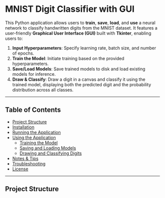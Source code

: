 # MNIST Digit Classifier with GUI

This Python application allows users to **train**, **save**, **load**, and **use** a neural network to classify handwritten digits from the MNIST dataset. It features a user-friendly **Graphical User Interface (GUI)** built with **Tkinter**, enabling users to:

1. **Input Hyperparameters**: Specify learning rate, batch size, and number of epochs.
2. **Train the Model**: Initiate training based on the provided hyperparameters.
3. **Save/Load Models**: Save trained models to disk and load existing models for inference.
4. **Draw & Classify**: Draw a digit in a canvas and classify it using the trained model, displaying both the predicted digit and the probability distribution across all classes.

---

## Table of Contents

- [Project Structure](#project-structure)
- [Installation](#installation)
- [Running the Application](#running-the-application)
- [Using the Application](#using-the-application)
  - [Training the Model](#training-the-model)
  - [Saving and Loading Models](#saving-and-loading-models)
  - [Drawing and Classifying Digits](#drawing-and-classifying-digits)
- [Notes & Tips](#notes--tips)
- [Troubleshooting](#troubleshooting)
- [License](#license)

---

## Project Structure

